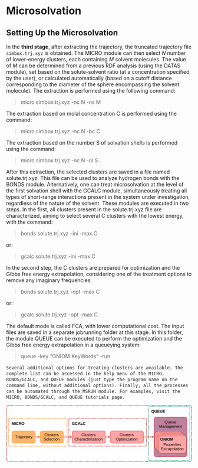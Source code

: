 # **Microsolvation**

## Setting Up the Microsolvation

In the **third stage**, after extracting the trajectory, the truncated trajectory file `simbox.trj.xyz` is obtained. The MICRO module can then select *N* number of lower-energy clusters, each containing *M* solvent molecules. The value of *M* can be determined from a previous RDF analysis (using the DATAS module), set based on the solute-solvent ratio (at a concentration specified by the user), or calculated automatically (based on a cutoff distance corresponding to the diameter of the sphere encompassing the solvent molecule). The extraction is performed using the following command:

> micro simbox.trj.xyz -nc N -ns M

The extraction based on molal concentration C is performed using the command:

> micro simbox.trj.xyz -nc N -bc C

The extraction based on the number S of solvation shells is performed using the command:

> micro simbox.trj.xyz -nc N -nl S

After this extraction, the selected clusters are saved in a file named solute.trj.xyz. This file can be used to analyze hydrogen bonds with the BONDS module. Alternatively, one can treat microsolvation at the level of the first solvation shell with the GCALC module, simultaneously treating all types of short-range interactions present in the system under investigation, regardless of the nature of the solvent. These modules are executed in two steps. In the first, all clusters present in the solute.trj.xyz file are characterized, aiming to select several C clusters with the lowest energy, with the command:

> bonds solute.trj.xyz -ini -max C

or:

> gcalc solute.trj.xyz -ini -max C

In the second step, the C clusters are prepared for optimization and the Gibbs free energy extrapolation, considering one of the treatment options to remove any imaginary frequencies:

> bonds solute.trj.xyz -opt -max C

or:

> gcalc solute.trj.xyz -opt -max C

The default mode is called FCA, with lower computational cost. The input files are saved in a separate jobrunning folder at this stage. In this folder, the module QUEUE can be executed to perform the optimization and the Gibbs free energy extrapolation in a queueying system:

> queue -key “ONIOM KeyWords” -run

```{note}
Several additional options for treating clusters are available. The complete list can be accessed in the help menu of the MICRO, BONDS/GCALC, and QUEUE modules (just type the program name on the command line, without additional options). Finally, all the processes can be automated through the MSRUN module. For examples, visit the MICRO, BONDS/GCALC, and QUEUE tutorials page.
```

![image](images/stage3.png)
